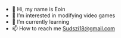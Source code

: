 - 👋 Hi, my name is Eoin
- 👀 I’m interested in modifying video games
- 🌱 I’m currently learning
- 📫 How to reach me Sudszi18@gmail.com

<!---
Sudzssi/Sudzssi is a ✨ special ✨ repository because its `README.md` (this file) appears on your GitHub profile.
You can click the Preview link to take a look at your changes.
--->
